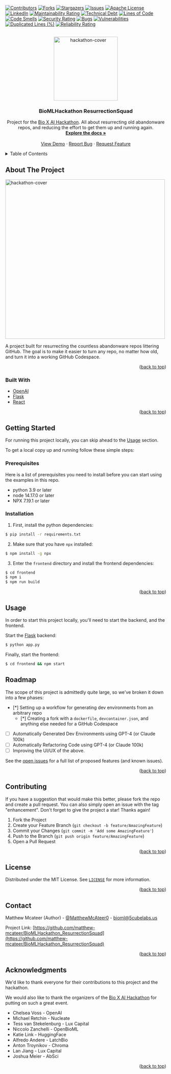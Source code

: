 <div id="top"></div>

<!-- PROJECT SHIELDS
*** I'm using markdown "reference style" links for readability.
*** Reference links are enclosed in brackets [ ] instead of parentheses ( ).
*** See the bottom of this document for the declaration of the reference variables
*** for contributors-url, forks-url, etc. This is an optional, concise syntax you may use.
*** https://www.markdownguide.org/basic-syntax/#reference-style-links
-->

[![Contributors][contributors-shield]][contributors-url]
[![Forks][forks-shield]][forks-url]
[![Stargazers][stars-shield]][stars-url]
[![Issues][issues-shield]][issues-url]
[![Apache License][license-shield]][license-url]
[![LinkedIn][linkedin-shield]][linkedin-url]
[![Maintainability Rating][maintainability-shield]][maintainability-url]
[![Technical Debt][technical-debt-shield]][technical-debt-url]
[![Lines of Code][lines-of-code-shield]][lines-of-code-url]
[![Code Smells][code-smells-shield]][code-smells-url]
[![Security Rating][security-rating-shield]][security-rating-url]
[![Bugs][bugs-shield]][bugs-url]
[![Vulnerabilities][vulnerabilities-shield]][vulnerabilities-url]
[![Duplicated Lines (%)][duplicated-lines-shield]][duplicated-lines-url]
[![Reliability Rating][reliability-rating-shield]][reliability-rating-url]

<!-- PROJECT LOGO -->

<br />
<div align="center">
  <a href="https://github.com/matthew-mcateer/BioMLHackathon_ResurrectionSquad">
    <img src="https://pbs.twimg.com/media/FwRmQurakAAZBhD?format=jpg&name=4096x4096" alt="hackathon-cover" height="200"  id="hackathon-cover">
  </a>

<h3 align="center">BioMLHackathon ResurrectionSquad</h3>

  <p align="center">
    Project for the <a href="https://hackathon.bio/">Bio X AI Hackathon</a>. All about resurrecting old abandonware repos, and reducing the effort to get them up and running again.
    <br />
    <a href="https://github.com/matthew-mcateer/BioMLHackathon_ResurrectionSquad"><strong>Explore the docs »</strong></a>
    <br />
    <br />
    <a href="#usage">View Demo</a>
    ·
    <a href="https://github.com/matthew-mcateer/BioMLHackathon_ResurrectionSquad/issues">Report Bug</a>
    ·
    <a href="https://github.com/matthew-mcateer/BioMLHackathon_ResurrectionSquad/issues">Request Feature</a>
  </p>
</div>

<!-- TABLE OF CONTENTS -->

<details>
  <summary>Table of Contents</summary>
  <ol>
    <li>
      <a href="#about-the-project">About The Project</a>
      <ul>
        <li><a href="#built-with">Built With</a></li>
      </ul>
    </li>
    <li>
      <a href="#getting-started">Getting Started</a>
      <ul>
        <li><a href="#prerequisites">Prerequisites</a></li>
        <li><a href="#installation">Installation</a></li>
      </ul>
    </li>
    <li><a href="#usage">Usage</a></li>
    <li><a href="#roadmap">Roadmap</a></li>
    <li><a href="#contributing">Contributing</a></li>
    <li><a href="#license">License</a></li>
    <li><a href="#contact">Contact</a></li>
    <li><a href="#acknowledgments">Acknowledgments</a></li>
  </ol>
</details>



<!-- ABOUT THE PROJECT -->

## About The Project

<img src="https://pbs.twimg.com/media/FwRmQurakAAZBhD?format=jpg&name=4096x4096" alt="hackathon-cover" height="500"  id="hackathon-cover-big">


A project built for resurrecting the countless abandonware repos littering GitHub.
The goal is to make it easier to turn any repo, no matter how old, and turn it into a working GitHub Codespace.

<p align="right">(<a href="#top">back to top</a>)</p>

### Built With

* [OpenAI](https://pytorch.org/)
* [Flask](https://flask.palletsprojects.com/en/2.0.x/)
* [React](https://reactjs.org/)

<p align="right">(<a href="#top">back to top</a>)</p>


<!-- GETTING STARTED -->
## Getting Started

For running this project locally, you can skip ahead to the [Usage](#usage) section.

To get a local copy up and running follow these simple steps:

### Prerequisites

Here is a list of prerequisites you need to install before you can start using the examples in this repo.

* python 3.9 or later
* node 14.17.0 or later
* NPX 7.19.1 or later

### Installation

1. First, install the python dependencies:

```bash
$ pip install -r requirements.txt
```

2. Make sure that you have `npx` installed:
    
```bash
$ npm install -g npx
```

3. Enter the `frontend` directory and install the frontend dependencies:

```bash
$ cd frontend
$ npm i 
$ npm run build
```


<p align="right">(<a href="#top">back to top</a>)</p>


<!-- USAGE EXAMPLES -->
## Usage

In order to start this project locally, you'll need to start the backend, and the frontend.

Start the [Flask](https://flask.palletsprojects.com/en/2.3.x/) backend:

```bash
$ python app.py
```

Finally, start the frontend:
    
```bash
$ cd frontend && npm start
```

<!-- ROADMAP -->
## Roadmap

The scope of this project is admittedly quite large, so we've broken it down into a few phases:

- [*] Setting up a workflow for generating dev environments from an arbitrary repo
    - [*] Creating a fork with a `dockerfile`, `devcontainer.json`, and anything else needed for a GitHub Codespace
- [ ] Automatically Generated Dev Environments using GPT-4 (or Claude 100k)
- [ ] Automatically Refactoring Code using GPT-4 (or Claude 100k)
- [ ] Improving the UI/UX of the above.

See the [open issues](https://github.com/matthew-mcateer/BioMLHackathon_ResurrectionSquad/issues) for a full list of proposed features (and known issues).

<p align="right">(<a href="#top">back to top</a>)</p>

<!-- CONTRIBUTING -->
## Contributing

If you have a suggestion that would make this better, please fork the repo and create a pull request.
You can also simply open an issue with the tag "enhancement".
Don't forget to give the project a star! Thanks again!

1. Fork the Project
2. Create your Feature Branch (`git checkout -b feature/AmazingFeature`)
3. Commit your Changes (`git commit -m 'Add some AmazingFeature'`)
4. Push to the Branch (`git push origin feature/AmazingFeature`)
5. Open a Pull Request

<p align="right">(<a href="#top">back to top</a>)</p>

<!-- LICENSE -->
## License

Distributed under the MIT License. See [`LICENSE`](LICENSE) for more information.

<p align="right">(<a href="#top">back to top</a>)</p>



<!-- CONTACT -->
## Contact

Matthew Mcateer (Author) - [@MatthewMcAteer0](https://twitter.com/MatthewMcAteer0) - bioml@5cubelabs.us

Project Link: [https://github.com/matthew-mcateer/BioMLHackathon_ResurrectionSquad](https://github.com/matthew-mcateer/BioMLHackathon_ResurrectionSquad)

<p align="right">(<a href="#top">back to top</a>)</p>


<!-- ACKNOWLEDGMENTS -->
## Acknowledgments

We'd like to thank everyone for their contributions to this project and the hackathon.

We would also like to thank the organizers of the [Bio X AI Hackathon](https://hackathon.bio/) for putting on such a great event.

* Chelsea Voss - OpenAI
* Michael Retchin - Nucleate
* Tess van Stekelenburg - Lux Capital
* Niccolo Zanchelli - OpenBioML
* Katie Link - HuggingFace
* Alfredo Andere - LatchBio
* Anton Troynikov - Chroma
* Lan Jiang - Lux Capital
* Joshua Meier - AbSci

<p align="right">(<a href="#top">back to top</a>)</p>


<!-- MARKDOWN LINKS & IMAGES -->
<!-- https://www.markdownguide.org/basic-syntax/#reference-style-links -->

[contributors-shield]: https://img.shields.io/github/contributors/matthew-mcateer/BioMLHackathon_ResurrectionSquad.svg?style=for-the-badge
[contributors-url]: https://github.com/matthew-mcateer/BioMLHackathon_ResurrectionSquad/graphs/contributors
[forks-shield]: https://img.shields.io/github/forks/matthew-mcateer/BioMLHackathon_ResurrectionSquad.svg?style=for-the-badge
[forks-url]: https://github.com/matthew-mcateer/BioMLHackathon_ResurrectionSquad/network/members
[stars-shield]: https://img.shields.io/github/stars/matthew-mcateer/BioMLHackathon_ResurrectionSquad.svg?style=for-the-badge
[stars-url]: https://github.com/matthew-mcateer/BioMLHackathon_ResurrectionSquad/stargazers
[issues-shield]: https://img.shields.io/github/issues/matthew-mcateer/BioMLHackathon_ResurrectionSquad.svg?style=for-the-badge
[issues-url]: https://github.com/matthew-mcateer/BioMLHackathon_ResurrectionSquad/issues
[license-shield]: https://img.shields.io/github/license/matthew-mcateer/BioMLHackathon_ResurrectionSquad.svg?style=for-the-badge
[license-url]: https://github.com/matthew-mcateer/BioMLHackathon_ResurrectionSquad/blob/master/LICENSE
[linkedin-shield]: https://img.shields.io/badge/-LinkedIn-black.svg?style=for-the-badge&logo=linkedin&colorB=555
[linkedin-url]: https://linkedin.com/in/matthewmcateer0
[product-screenshot]: images/book_cover.jpg
[maintainability-shield]: https://sonarcloud.io/api/project_badges/measure?project=matthew-mcateer/BioMLHackathon_ResurrectionSquad&metric=sqale_rating
[maintainability-url]: https://sonarcloud.io/summary/new_code?id=matthew-mcateer/BioMLHackathon_ResurrectionSquad
[technical-debt-shield]: https://sonarcloud.io/api/project_badges/measure?project=matthew-mcateer/BioMLHackathon_ResurrectionSquad&metric=sqale_index
[technical-debt-url]: https://sonarcloud.io/summary/new_code?id=matthew-mcateer/BioMLHackathon_ResurrectionSquad
[lines-of-code-shield]: https://sonarcloud.io/api/project_badges/measure?project=matthew-mcateer/BioMLHackathon_ResurrectionSquad&metric=ncloc
[lines-of-code-url]: https://sonarcloud.io/summary/new_code?id=matthew-mcateer/BioMLHackathon_ResurrectionSquad
[code-smells-shield]: https://sonarcloud.io/api/project_badges/measure?project=matthew-mcateer/BioMLHackathon_ResurrectionSquad&metric=code_smells
[code-smells-url]: https://sonarcloud.io/summary/new_code?id=matthew-mcateer/BioMLHackathon_ResurrectionSquad
[security-rating-shield]: https://sonarcloud.io/api/project_badges/measure?project=matthew-mcateer/BioMLHackathon_ResurrectionSquad&metric=security_rating
[security-rating-url]: https://sonarcloud.io/summary/new_code?id=matthew-mcateer/BioMLHackathon_ResurrectionSquad
[bugs-shield]: https://sonarcloud.io/api/project_badges/measure?project=matthew-mcateer/BioMLHackathon_ResurrectionSquad&metric=bugs
[bugs-url]: https://sonarcloud.io/summary/new_code?id=matthew-mcateer/BioMLHackathon_ResurrectionSquad
[vulnerabilities-shield]: https://sonarcloud.io/api/project_badges/measure?project=matthew-mcateer/BioMLHackathon_ResurrectionSquad&metric=vulnerabilities
[vulnerabilities-url]: https://sonarcloud.io/summary/new_code?id=matthew-mcateer/BioMLHackathon_ResurrectionSquad
[duplicated-lines-shield]: https://sonarcloud.io/api/project_badges/measure?project=matthew-mcateer/BioMLHackathon_ResurrectionSquad&metric=duplicated_lines_density
[duplicated-lines-url]: https://sonarcloud.io/summary/new_code?id=matthew-mcateer/BioMLHackathon_ResurrectionSquad
[reliability-rating-shield]: https://sonarcloud.io/api/project_badges/measure?project=matthew-mcateer/BioMLHackathon_ResurrectionSquad&metric=reliability_rating
[reliability-rating-url]: https://sonarcloud.io/summary/new_code?id=matthew-mcateer/BioMLHackathon_ResurrectionSquad
